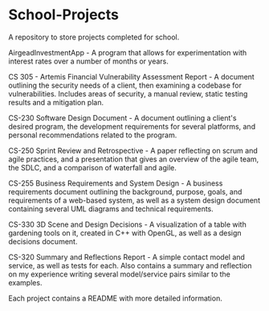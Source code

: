 # School-Projects

A repository to store projects completed for school.

AirgeadInvestmentApp - A program that allows for experimentation with interest rates over a number of months or years.

CS 305 - Artemis Financial Vulnerability Assessment Report - A document outlining the security needs of a client, then examining a codebase for vulnerabilities. Includes areas of security, a manual review, static testing results and a mitigation plan.

CS-230 Software Design Document - A document outlining a client's desired program, the development requirements for several platforms, and personal recommendations related to the program.

CS-250 Sprint Review and Retrospective - A paper reflecting on scrum and agile practices, and a presentation 
that gives an overview of the agile team, the SDLC, and a comparison of waterfall and agile.

CS-255 Business Requirements and System Design - A business requirements document outlining the background, purpose, goals, and requirements of a web-based system, as well as a system design document containing several UML diagrams and technical requirements.

CS-330 3D Scene and Design Decisions - A visualization of a table with gardening tools on it, created in C++ with OpenGL, as well as a design decisions document.

CS-320 Summary and Reflections Report - A simple contact model and service, as well as tests for each. Also contains a summary and reflection on my experience writing several model/service pairs similar to the examples.

Each project contains a README with more detailed information.
